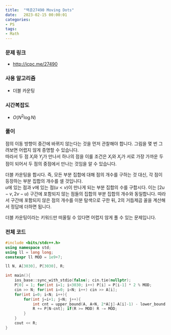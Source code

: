 ```yaml
---
title:  "백준27490 Moving Dots"
date:   2023-02-15 00:00:01
categories:
- PS
tags:
- Math
---
```


### 문제 링크
* http://icpc.me/27490

### 사용 알고리즘
* 더블 카운팅

### 시간복잡도
* $O(N^2 \log N)$

### 풀이
점의 이동 방향이 중간에 바뀌지 않는다는 것을 먼저 관찰해야 합니다. 그림을 몇 번 그려보면 어렵지 않게 증명할 수 있습니다.<br>
따라서 두 점 $X_i$와 $Y_j$가 만나서 하나의 점을 이룰 조건은 $X_i$와 $X_j$가 서로 가장 가까운 두 점이 되어서 두 점의 중점에서 만나는 것임을 알 수 있습니다.

더블 카운팅을 합시다. 즉, 모든 부분 집합에 대해 점의 개수를 구하는 것 대신, 각 점이 등장하는 부분 집합의 개수를 셀 것입니다.<br>
$u$에 있는 점과 $v$에 있는 점($u < v$)이 만나게 되는 부분 집합의 수를 구합시다. 이는 $[2u-v, 2v-u)$ 구간에 포함되지 않는 점들의 집합의 부분 집합의 개수와 동일합니다. 따라서 구간에 포함되지 않은 점의 개수를 이분 탐색으로 구한 뒤, 2의 거듭제곱 꼴을 계산해서 정답에 더하면 됩니다.

더블 카운팅이라는 키워드만 떠올릴 수 있다면 어렵지 않게 풀 수 있는 문제입니다.

### 전체 코드
```cpp
#include <bits/stdc++.h>
using namespace std;
using ll = long long;
constexpr ll MOD = 1e9+7;

ll N, A[3030], P[3030], R;

int main(){
    ios_base::sync_with_stdio(false); cin.tie(nullptr);
    P[0] = 1; for(int i=1; i<3030; i++) P[i] = P[i-1] * 2 % MOD;
    cin >> N; for(int i=0; i<N; i++) cin >> A[i];
    for(int i=0; i<N; i++){
        for(int j=i+1; j<N; j++){
            int cnt = upper_bound(A, A+N, 2*A[j]-A[i]-1) - lower_bound(A, A+N, 2*A[i]-A[j]);
            R += P[N-cnt]; if(R >= MOD) R -= MOD;
        }
    }
    cout << R;
}
```
